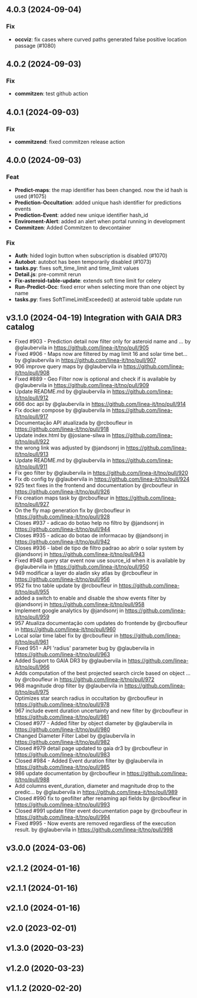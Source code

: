 ## 4.0.3 (2024-09-04)

### Fix

- **occviz**: fix cases where curved paths generated false positive location passage (#1080)

## 4.0.2 (2024-09-03)

### Fix

- **commitzen**: test github action

## 4.0.1 (2024-09-03)

### Fix

- **commitzend**: fixed commitzen release action

## 4.0.0 (2024-09-03)

### Feat

- **Predict-maps**: the map identifier has been changed. now the id hash is used (#1075)
- **Prediction-Occultation**: added unique hash identifier for predictions events
- **Prediction-Event**: added new unique identifier hash_id
- **Enviroment-Alert**: added an alert when portal running in development
- **Commitzen**: Added Commitzen to devcontainer

### Fix

- **Auth**: hided login button when subscription is disabled (#1070)
- **Autobot**: autobot has been temporarily disabled (#1073)
- **tasks.py**: fixes soft_time_limit and time_limit values
- **Detail.js**: pre-commit rerun
- **Fix-asteroid-table-update**: extends soft time limit for celery
- **Run-Predict-Occ**: fixed error when selecting more than one object by name
- **tasks.py**: fixes SoftTimeLimitExceeded() at asteroid table update run

## v3.1.0 (2024-04-19) Integration with GAIA DR3 catalog

- Fixed #903 - Prediction detail now filter only for asteroid name and … by @glaubervila in https://github.com/linea-it/tno/pull/905
- Fixed #906 - Maps now are filtered by mag limit 16 and solar time bet… by @glaubervila in https://github.com/linea-it/tno/pull/907
- 906 improve query maps by @glaubervila in https://github.com/linea-it/tno/pull/908
- Fixed #889 - Geo Filter now is optional and check if is available by @glaubervila in https://github.com/linea-it/tno/pull/909
- Update README.md by @glaubervila in https://github.com/linea-it/tno/pull/912
- 666 doc api by @glaubervila in https://github.com/linea-it/tno/pull/914
- Fix docker compose by @glaubervila in https://github.com/linea-it/tno/pull/917
- Documentação API atualizada by @rcboufleur in https://github.com/linea-it/tno/pull/918
- Update index.html by @josiane-silwa in https://github.com/linea-it/tno/pull/922
- the wrong link was adjusted by @jandsonrj in https://github.com/linea-it/tno/pull/913
- Update README.md by @glaubervila in https://github.com/linea-it/tno/pull/911
- Fix geo filter by @glaubervila in https://github.com/linea-it/tno/pull/920
- Fix db config by @glaubervila in https://github.com/linea-it/tno/pull/924
- 925 text fixes in the frontend and documentation by @rcboufleur in https://github.com/linea-it/tno/pull/926
- Fix creation maps task by @rcboufleur in https://github.com/linea-it/tno/pull/927
- On the fly map generation fix by @rcboufleur in https://github.com/linea-it/tno/pull/928
- Closes #937 - adicao do botao help no filtro by @jandsonrj in https://github.com/linea-it/tno/pull/944
- Closes #935 - adicao do botao de informacao by @jandsonrj in https://github.com/linea-it/tno/pull/942
- Closes #936 - label de tipo de filtro padrao ao abrir o solar system by @jandsonrj in https://github.com/linea-it/tno/pull/943
- Fixed #948 query star event now use source_id when it is available by @glaubervila in https://github.com/linea-it/tno/pull/950
- 949 modificar a layer do aladin sky atlas by @rcboufleur in https://github.com/linea-it/tno/pull/956
- 952 fix tno table update by @rcboufleur in https://github.com/linea-it/tno/pull/955
- added a switch to enable and disable the show events filter by @jandsonrj in https://github.com/linea-it/tno/pull/958
- Implement google analytics by @jandsonrj in https://github.com/linea-it/tno/pull/959
- 957 Atualiza documentação com updates do frontende by @rcboufleur in https://github.com/linea-it/tno/pull/960
- Local solar time label fix by @rcboufleur in https://github.com/linea-it/tno/pull/961
- Fixed 951 - API 'radius' parameter bug by @glaubervila in https://github.com/linea-it/tno/pull/963
- Added Suport to GAIA DR3 by @glaubervila in https://github.com/linea-it/tno/pull/966
- Adds computation of the best projected search circle based on object … by @rcboufleur in https://github.com/linea-it/tno/pull/972
- 968 magnitude drop filter by @glaubervila in https://github.com/linea-it/tno/pull/975
- Optimizes star search radius in occultation by @rcboufleur in https://github.com/linea-it/tno/pull/978
- 967 include event duration uncertainty and new filter by @rcboufleur in https://github.com/linea-it/tno/pull/981
- Closed #977 - Added filter by object diameter by @glaubervila in https://github.com/linea-it/tno/pull/980
- Changed Diameter Filter Label by @glaubervila in https://github.com/linea-it/tno/pull/982
- Closed #979 detail page updated to gaia dr3 by @rcboufleur in https://github.com/linea-it/tno/pull/983
- Closed #984 - Added Event duration filter by @glaubervila in https://github.com/linea-it/tno/pull/985
- 986 update documentation by @rcboufleur in https://github.com/linea-it/tno/pull/988
- Add columns event_duration, diameter and magnitude drop to the predic… by @glaubervila in https://github.com/linea-it/tno/pull/989
- Closed #990 fix to geofilter after renaming api fields by @rcboufleur in https://github.com/linea-it/tno/pull/993
- Closed #991 update filter event documentation page by @rcboufleur in https://github.com/linea-it/tno/pull/994
- Fixed #995 - Now events are removed regardless of the execution result. by @glaubervila in https://github.com/linea-it/tno/pull/998

## v3.0.0 (2024-03-06)

## v2.1.2 (2024-01-16)

## v2.1.1 (2024-01-16)

## v2.1.0 (2024-01-16)

## v2.0 (2023-02-01)

## v1.3.0 (2020-03-23)

## v1.2.0 (2020-03-23)

## v1.1.2 (2020-02-20)
